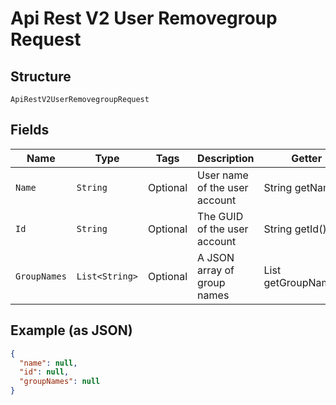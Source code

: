 
# Api Rest V2 User Removegroup Request

## Structure

`ApiRestV2UserRemovegroupRequest`

## Fields

| Name | Type | Tags | Description | Getter | Setter |
|  --- | --- | --- | --- | --- | --- |
| `Name` | `String` | Optional | User name of the user account | String getName() | setName(String name) |
| `Id` | `String` | Optional | The GUID of the user account | String getId() | setId(String id) |
| `GroupNames` | `List<String>` | Optional | A JSON array of group names | List<String> getGroupNames() | setGroupNames(List<String> groupNames) |

## Example (as JSON)

```json
{
  "name": null,
  "id": null,
  "groupNames": null
}
```

